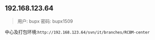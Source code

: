 ## 192.168.123.64

>用户: bupx
密码: bupx1509

中心及打包环境:`http://192.168.123.64/svn/it/branches/RCBM-center`

